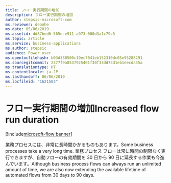 ```yaml
---
title: フロー実行期間の増加
description: フロー実行期間の増加
author: stepsic-microsoft-com
ms.reviewer: deonhe
ms.date: 05/06/2019
ms.assetid: dd87bed6-565e-e911-a973-000d3a1c79c5
ms.topic: article
ms.service: business-applications
ms.author: stepsic
audience: Power user
ms.openlocfilehash: b03d380500c19ec7041eb152310dc05e95288291
ms.sourcegitcommit: 2377f9a8537925401f30f33dd73d1eb1eecda35a
ms.translationtype: HT
ms.contentlocale: ja-JP
ms.lasthandoff: 06/06/2019
ms.locfileid: "1621503"
---
```

# <a name="increased-flow-run-duration"></a><span data-ttu-id="39e6b-103">フロー実行期間の増加</span><span class="sxs-lookup"><span data-stu-id="39e6b-103">Increased flow run duration</span></span>

[!include[microsoft-flow banner](../includes/microsoft-flow.md)]

<span data-ttu-id="39e6b-104">業務プロセスには、非常に長時間かかるものもあります。</span><span class="sxs-lookup"><span data-stu-id="39e6b-104">Some business processes take a very long time.</span></span> <span data-ttu-id="39e6b-105">業務プロセス フローは常に時間の制限なく実行できますが、自動フローの有効期間を 30 日から 90 日に延長する作業も今進んでいます。</span><span class="sxs-lookup"><span data-stu-id="39e6b-105">Although business process flows can always run an unlimited amount of time, we are also now extending the available lifetime of automated flows from 30 days to 90 days.</span></span>
